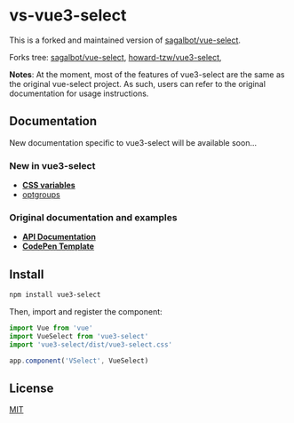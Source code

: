 # vs-vue3-select

This is a forked and maintained version of [sagalbot/vue-select](https://github.com/sagalbot/vue-select).

Forks tree:
    [sagalbot/vue-select](https://github.com/sagalbot/vue-select),
    [howard-tzw/vue3-select](https://github.com/howard-tzw/vue3-select),

**Notes**: At the moment, most of the features of vue3-select are the same as
the original vue-select project. As such, users can refer to the original
documentation for usage instructions.

## Documentation

New documentation specific to vue3-select will be available soon...

### New in vue3-select

- **[CSS variables](https://github.com/howard-tzw/vue3-select/blob/main/src/css/global/variables.css)**
- [optgroups](https://github.com/howard-tzw/vue3-select/blob/main/docs/api/props.md#options)

### Original documentation and examples

- **[API Documentation](https://vue-select.org)**
- **[CodePen Template](http://codepen.io/sagalbot/pen/NpwrQO)**

## Install

```bash
npm install vue3-select
```

Then, import and register the component:

```js
import Vue from 'vue'
import VueSelect from 'vue3-select'
import 'vue3-select/dist/vue3-select.css'

app.component('VSelect', VueSelect)
```

## License

[MIT](https://github.com/howard-tzw/vue3-select/blob/main/LICENSE.md)
